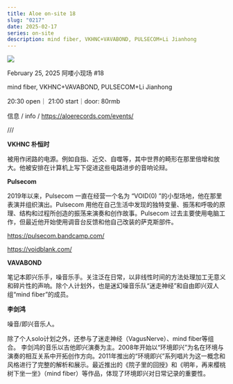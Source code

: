 ```yaml
---
title: Aloe on-site 18
slug: "0217"
date: 2025-02-17
series: on-site
description: mind fiber, VKHNC+VAVABOND, PULSECOM+Li Jianhong
---
```

![](/images/uploads/18_00.jpg)

February 25, 2025 阿喽小现场 #18

mind fiber, VKHNC+VAVABOND, PULSECOM+Li Jianhong

20:30 open｜ 21:00 start｜door: 80rmb

信息 / info / https://aloerecords.com/events/

///

**VKHNC 朴恒时**

被用作闭路的电源。例如自指、近交、自噬等，其中世界的畸形在那里倍增和放大。他被安排在计算机上写下促进这些电路进步的音响论辩。





**Pulsecom**

2019年以来，Pulsecom 一直在经营一个名为 “VOID(0) ”的小型场地，他在那里表演并组织演出。Pulsecom 用他在自己生活中发现的独特变量、振荡和呼吸的原理、结构和过程所创造的振荡来演奏和创作故事。Pulsecom 过去主要使用电脑工作，但最近他开始使用调音台反馈和他自己改装的萨克斯部件。

https://pulsecom.bandcamp.com/

https://voidblank.com/





**VAVABOND**

笔记本即兴乐手，噪音乐手。关注泛在日常，以非线性时间的方法处理加工无意义和碎片性的声响。除个人计划外，也是迷幻噪音乐队“迷走神经”和自由即兴双人组“mind fiber”的成员。



**李剑鸿**

噪音/即兴音乐人。

除了个人solo计划之外，还参与了迷走神经（VagusNerve）、mind fiber等组合。 李剑鸿的音乐以吉他即兴演奏为主。2008年开始以“环境即兴”为名在环境与演奏的相互关系中开拓创作方向。2011年推出的“环境即兴”系列唱片为这一概念和风格进行了完整的解析和展示。最近推出的《院子里的回授》和《明年，再来樱桃树下坐一坐》（mind fiber）等作品，体现了环境即兴对日常记录的重要性。
